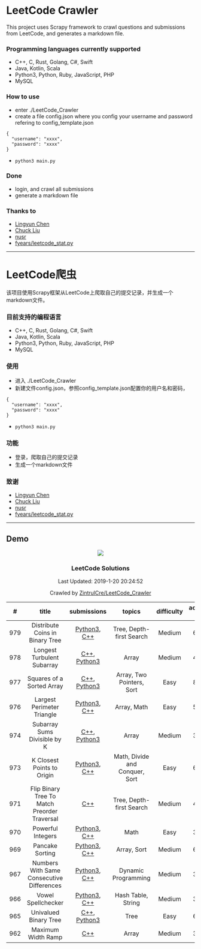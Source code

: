 # LeetCode Crawler

This project uses Scrapy framework to crawl questions and submissions from LeetCode, and generates a markdown file. 

### Programming languages currently supported

- C++, C, Rust, Golang, C#, Swift
- Java, Kotlin, Scala
- Python3, Python, Ruby, JavaScript, PHP
- MySQL

### How to use

- enter ./LeetCode_Crawler
- create a file config.json where you config your username and password refering to config_template.json
```
{
  "username": "xxxx",
  "password": "xxxx"
}
```
- ```python3 main.py```

### Done

- login, and crawl all submissions
- generate a markdown file

### Thanks to

- <a href="https://github.com/Excited-ccccly">Lingyun Chen</a>
- <a href="https://github.com/Ma63d">Chuck Liu</a>
- <a href="https://github.com/nusr">nusr</a>
- <a href="https://gist.github.com/fyears/487fc702ba814f0da367a17a2379e8ba">fyears/leetcode_stat.py</a>

---

# LeetCode爬虫

该项目使用Scrapy框架从LeetCode上爬取自己的提交记录，并生成一个markdown文件。

### 目前支持的编程语言

- C++, C, Rust, Golang, C#, Swift
- Java, Kotlin, Scala
- Python3, Python, Ruby, JavaScript, PHP
- MySQL

### 使用
- 进入 ./LeetCode_Crawler
- 新建文件config.json，参照config_template.json配置你的用户名和密码，
```
{
  "username": "xxxx",
  "password": "xxxx"
}
```
- ```python3 main.py```

### 功能
- 登录，爬取自己的提交记录
- 生成一个markdown文件

### 致谢

- <a href="https://github.com/Excited-ccccly">Lingyun Chen</a>
- <a href="https://github.com/Ma63d">Chuck Liu</a>
- <a href="https://github.com/nusr">nusr</a>
- <a href="https://gist.github.com/fyears/487fc702ba814f0da367a17a2379e8ba">fyears/leetcode_stat.py</a>

---

## Demo

<p align="center"><img src="https://theme.zdassets.com/theme_assets/9008406/036323c6afd10392aa5b7e3a2eb7557d17955c81.png"></p>
<h3 align="center"><strong>LeetCode Solutions</strong></center></h2>
<p align="center">Last Updated: 2019-1-20 20:24:52</p>
<p align="center">Crawled by <a href = "https://github.com/ZintrulCre/LeetCode_Crawler">ZintrulCre/LeetCode_Crawler</a></p>

| # | title | submissions | topics | difficulty | accepted rate | likes | dislikes |
| :------: | :------: | :------: | :------: | :------: | :------: | :------: | :------: |
| 979 | Distribute Coins in Binary Tree | [Python3](https://github.com/ZintrulCre/LeetCode/blob/master/python3/979.py), [C++](https://github.com/ZintrulCre/LeetCode/blob/master/cpp/979.cpp) | Tree, Depth-first Search | Medium | 63.2% | 55 | 1
| 978 | Longest Turbulent Subarray | [C++](https://github.com/ZintrulCre/LeetCode/blob/master/cpp/978.cpp), [Python3](https://github.com/ZintrulCre/LeetCode/blob/master/python3/978.py) | Array | Medium | 45.9% | 15 | 5
| 977 | Squares of a Sorted Array | [C++](https://github.com/ZintrulCre/LeetCode/blob/master/cpp/977.cpp), [Python3](https://github.com/ZintrulCre/LeetCode/blob/master/python3/977.py) | Array, Two Pointers, Sort | Easy | 83.0% | 10 | 4
| 976 | Largest Perimeter Triangle | [Python3](https://github.com/ZintrulCre/LeetCode/blob/master/python3/976.py), [C++](https://github.com/ZintrulCre/LeetCode/blob/master/cpp/976.cpp) | Array, Math | Easy | 55.8% | 54 | 6
| 974 | Subarray Sums Divisible by K | [C++](https://github.com/ZintrulCre/LeetCode/blob/master/cpp/974.cpp), [Python3](https://github.com/ZintrulCre/LeetCode/blob/master/python3/974.py) | Array | Medium | 37.6% | 104 | 4
| 973 | K Closest Points to Origin | [Python3](https://github.com/ZintrulCre/LeetCode/blob/master/python3/973.py), [C++](https://github.com/ZintrulCre/LeetCode/blob/master/cpp/973.cpp) | Math, Divide and Conquer, Sort | Easy | 67.9% | 59 | 12
| 971 | Flip Binary Tree To Match Preorder Traversal | [C++](https://github.com/ZintrulCre/LeetCode/blob/master/cpp/971.cpp) | Tree, Depth-first Search | Medium | 41.8% | 56 | 27
| 970 | Powerful Integers | [Python3](https://github.com/ZintrulCre/LeetCode/blob/master/python3/970.py), [C++](https://github.com/ZintrulCre/LeetCode/blob/master/cpp/970.cpp) | Math | Easy | 38.5% | 28 | 56
| 969 | Pancake Sorting | [Python3](https://github.com/ZintrulCre/LeetCode/blob/master/python3/969.py), [C++](https://github.com/ZintrulCre/LeetCode/blob/master/cpp/969.cpp) | Array, Sort | Medium | 62.2% | 60 | 63
| 967 | Numbers With Same Consecutive Differences | [Python3](https://github.com/ZintrulCre/LeetCode/blob/master/python3/967.py), [C++](https://github.com/ZintrulCre/LeetCode/blob/master/cpp/967.cpp) | Dynamic Programming | Medium | 35.4% | 53 | 9
| 966 | Vowel Spellchecker | [Python3](https://github.com/ZintrulCre/LeetCode/blob/master/python3/966.py), [C++](https://github.com/ZintrulCre/LeetCode/blob/master/cpp/966.cpp) | Hash Table, String | Medium | 37.5% | 41 | 76
| 965 | Univalued Binary Tree | [C++](https://github.com/ZintrulCre/LeetCode/blob/master/cpp/965.cpp), [Python3](https://github.com/ZintrulCre/LeetCode/blob/master/python3/965.py) | Tree | Easy | 69.5% | 64 | 16
| 962 | Maximum Width Ramp | [C++](https://github.com/ZintrulCre/LeetCode/blob/master/cpp/962.cpp) | Array | Medium | 37.6% | 150 | 6
